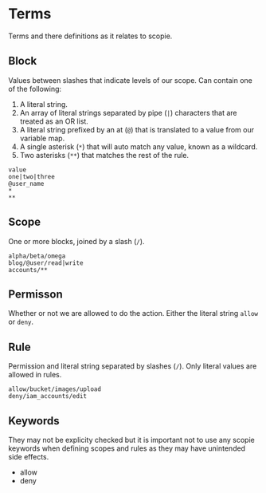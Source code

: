# Terms
Terms and there definitions as it relates to scopie.

## Block
Values between slashes that indicate levels of our scope.
Can contain one of the following:

1. A literal string.
1. An array of literal strings separated by pipe (`|`) characters that are treated as an OR list.
1. A literal string prefixed by an at (`@`) that is translated to a value from our variable map.
1. A single asterisk (`*`) that will auto match any value, known as a wildcard.
1. Two asterisks (`**`) that matches the rest of the rule.

``` title="Block examples"
value
one|two|three
@user_name
*
**
```

## Scope
One or more blocks, joined by a slash (`/`).

``` title="Scope examples"
alpha/beta/omega
blog/@user/read|write
accounts/**
```

## Permisson
Whether or not we are allowed to do the action.
Either the literal string `allow` or `deny`.

## Rule
Permission and literal string separated by slashes (`/`).
Only literal values are allowed in rules.

``` title="Rule examples"
allow/bucket/images/upload
deny/iam_accounts/edit
```

## Keywords
They may not be explicity checked but it is important not to use any scopie keywords when
defining scopes and rules as they may have unintended side effects.

- allow
- deny

